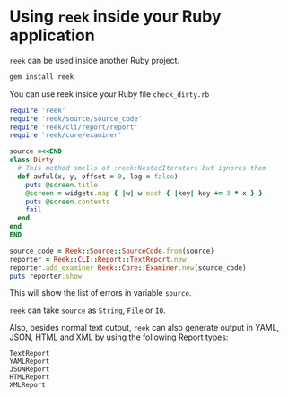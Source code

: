 # Using `reek` inside your Ruby application

`reek` can be used inside another Ruby project.

```bash
gem install reek
```

You can use reek inside your Ruby file `check_dirty.rb`

```ruby
require 'reek'
require 'reek/source/source_code'
require 'reek/cli/report/report'
require 'reek/core/examiner'

source =<<END
class Dirty
  # This method smells of :reek:NestedIterators but ignores them
  def awful(x, y, offset = 0, log = false)
    puts @screen.title
    @screen = widgets.map { |w| w.each { |key| key += 3 * x } }
    puts @screen.contents
    fail
  end
end
END

source_code = Reek::Source::SourceCode.from(source)
reporter = Reek::CLI::Report::TextReport.new
reporter.add_examiner Reek::Core::Examiner.new(source_code)
puts reporter.show
```

This will show the list of errors in variable `source`.

`reek` can take `source` as `String`, `File` or `IO`.

Also, besides normal text output, `reek` can also generate output in YAML,
JSON, HTML and XML by using the following Report types:

```
TextReport
YAMLReport
JSONReport
HTMLReport
XMLReport
```
